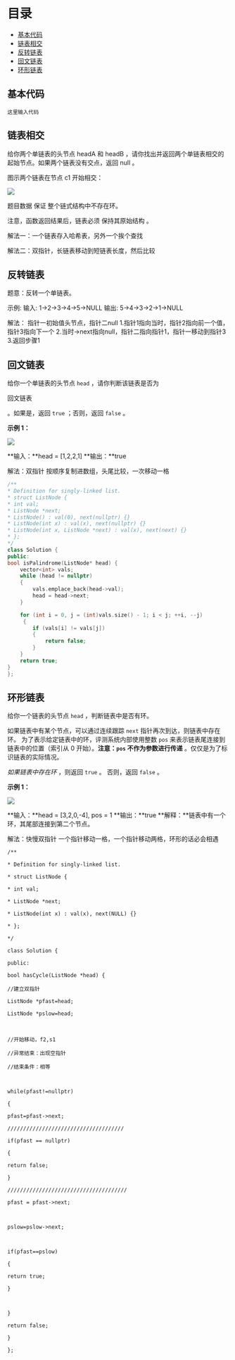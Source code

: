 # 目录
- [基本代码](##基本代码)
- [链表相交](##链表相交)
- [反转链表](##反转链表)
- [ 回文链表](##回文链表)
- [环形链表](##环形链表)

## 基本代码
```
这里输入代码
```


## 链表相交
给你两个单链表的头节点 headA 和 headB ，请你找出并返回两个单链表相交的起始节点。如果两个链表没有交点，返回 null 。

图示两个链表在节点 c1 开始相交：

![](https://code-thinking-1253855093.file.myqcloud.com/pics/20211219221657.png)

题目数据 保证 整个链式结构中不存在环。

注意，函数返回结果后，链表必须 保持其原始结构 。

解法一：一个链表存入哈希表，另外一个挨个查找

解法二：双指针，长链表移动到短链表长度，然后比较

## 反转链表
题意：反转一个单链表。

示例: 输入: 1->2->3->4->5->NULL 输出: 5->4->3->2->1->NULL

解法：
指针一初始值头节点，指针二null
1.指针1指向当时，指针2指向前一个值，指针3指向下一个
2.当时->next指向null，指针二指向指针1，指针一移动到指针3
3.返回步骤1


## 回文链表
给你一个单链表的头节点 `head` ，请你判断该链表是否为

回文链表

。如果是，返回 `true` ；否则，返回 `false` 。

**示例 1：**

![](https://assets.leetcode.com/uploads/2021/03/03/pal1linked-list.jpg)

**输入：**head = [1,2,2,1]
**输出：**true

解法：双指针
按顺序复制进数组，头尾比较，一次移动一格
```c++
/**
* Definition for singly-linked list.
* struct ListNode {
* int val;
* ListNode *next;
* ListNode() : val(0), next(nullptr) {}
* ListNode(int x) : val(x), next(nullptr) {}
* ListNode(int x, ListNode *next) : val(x), next(next) {}
* };
*/
class Solution {
public:
bool isPalindrome(ListNode* head) {
	vector<int> vals;
	while (head != nullptr) 
	{
		vals.emplace_back(head->val);
		head = head->next;
	}

	for (int i = 0, j = (int)vals.size() - 1; i < j; ++i, --j)
	 {
		if (vals[i] != vals[j]) 
		{
			return false;
		}
	}
	return true;
}
};
```

## 环形链表
给你一个链表的头节点 `head` ，判断链表中是否有环。

如果链表中有某个节点，可以通过连续跟踪 `next` 指针再次到达，则链表中存在环。 为了表示给定链表中的环，评测系统内部使用整数 `pos` 来表示链表尾连接到链表中的位置（索引从 0 开始）。**注意：`pos` 不作为参数进行传递** 。仅仅是为了标识链表的实际情况。

_如果链表中存在环_ ，则返回 `true` 。 否则，返回 `false` 。

**示例 1：**

![](https://assets.leetcode-cn.com/aliyun-lc-upload/uploads/2018/12/07/circularlinkedlist.png)

**输入：**head = [3,2,0,-4], pos = 1
**输出：**true
**解释：**链表中有一个环，其尾部连接到第二个节点。

解法：快慢双指针
一个指针移动一格，一个指针移动两格，环形的话必会相遇
```
/**

* Definition for singly-linked list.

* struct ListNode {

* int val;

* ListNode *next;

* ListNode(int x) : val(x), next(NULL) {}

* };

*/

class Solution {

public:

bool hasCycle(ListNode *head) {

//建立双指针

ListNode *pfast=head;

ListNode *pslow=head;

  

//开始移动，f2,s1

//异常结束：出现空指针

//结束条件：相等

  

while(pfast!=nullptr)

{

pfast=pfast->next;

/////////////////////////////////////

if(pfast == nullptr)

{

return false;

}

//////////////////////////////////////

pfast = pfast->next;

  

pslow=pslow->next;

  

if(pfast==pslow)

{

return true;

}

  

}

return false;

}

};
```


<!--stackedit_data:
eyJoaXN0b3J5IjpbLTI1NDEzNzY4MiwxMTU1MzQyODk1XX0=
-->